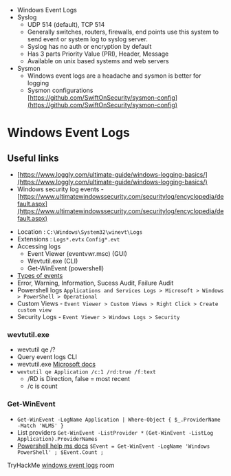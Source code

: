 * Windows Event Logs
* Syslog
  * UDP 514 (default), TCP 514
  * Generally switches, routers, firewalls, end points use this system to send event or system log to syslog server.
  * Syslog has no auth or encryption by default
  * Has 3 parts Priority Value (PRI), Header, Message
  * Available on unix based systems and web servers
* Sysmon
  * Windows event logs are a headache and sysmon is better for logging
  * Sysmon configurations [https://github.com/SwiftOnSecurity/sysmon-config](https://github.com/SwiftOnSecurity/sysmon-config)
 
# Windows Event Logs

## Useful links
- [https://www.loggly.com/ultimate-guide/windows-logging-basics/](https://www.loggly.com/ultimate-guide/windows-logging-basics/)
- Windows security log events - [https://www.ultimatewindowssecurity.com/securitylog/encyclopedia/default.aspx](https://www.ultimatewindowssecurity.com/securitylog/encyclopedia/default.aspx)

* Location : `C:\Windows\System32\winevt\Logs` 
* Extensions : `Logs*.evtx` `Config*.evt`
* Accessing logs
  * Event Viewer (eventvwr.msc) (GUI)
  * Wevtutil.exe (CLI)
  * Get-WinEvent (powershell)
*  [Types of events](https://docs.microsoft.com/en-us/windows/win32/eventlog/event-types)
  * Error, Warning, Information, Sucess Audit, Failure Audit
* Powershell logs `Applications and Services Logs > Microsoft > Windows > PowerShell > Operational`
* Custom Views - `Event Viewer > Custom Views > Right Click > Create custom view`
* Security Logs - `Event Viewer > Windows Logs > Security`

### wevtutil.exe
- wevtutil qe /?
- Query event logs CLI
- wevtutil.exe [Microsoft docs](https://docs.microsoft.com/en-us/windows-server/administration/windows-commands/wevtutil)
- `wevtutil qe Application /c:1 /rd:true /f:text`
  * /RD is Direction, false = most recent
  * /c is count

### Get-WinEvent
- `Get-WinEvent -LogName Application | Where-Object { $_.ProviderName -Match 'WLMS' }`
- List providers `Get-WinEvent -ListProvider *` `(Get-WinEvent -ListLog Application).ProviderNames`
- [Powershell help ms docs](https://docs.microsoft.com/en-us/powershell/module/microsoft.powershell.diagnostics/get-winevent?view=powershell-5.1) `$Event = Get-WinEvent -LogName 'Windows PowerShell' ; $Event.Count ;`

TryHackMe [windows event logs](https://tryhackme.com/room/windowseventlogs) room
